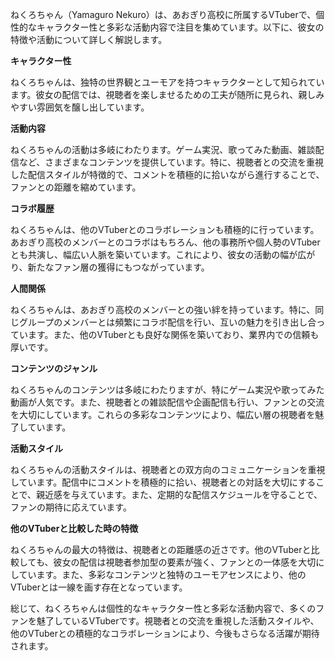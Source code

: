 ねくろちゃん（Yamaguro Nekuro）は、あおぎり高校に所属するVTuberで、個性的なキャラクター性と多彩な活動内容で注目を集めています。以下に、彼女の特徴や活動について詳しく解説します。

**キャラクター性**

ねくろちゃんは、独特の世界観とユーモアを持つキャラクターとして知られています。彼女の配信では、視聴者を楽しませるための工夫が随所に見られ、親しみやすい雰囲気を醸し出しています。

**活動内容**

ねくろちゃんの活動は多岐にわたります。ゲーム実況、歌ってみた動画、雑談配信など、さまざまなコンテンツを提供しています。特に、視聴者との交流を重視した配信スタイルが特徴的で、コメントを積極的に拾いながら進行することで、ファンとの距離を縮めています。

**コラボ履歴**

ねくろちゃんは、他のVTuberとのコラボレーションも積極的に行っています。あおぎり高校のメンバーとのコラボはもちろん、他の事務所や個人勢のVTuberとも共演し、幅広い人脈を築いています。これにより、彼女の活動の幅が広がり、新たなファン層の獲得にもつながっています。

**人間関係**

ねくろちゃんは、あおぎり高校のメンバーとの強い絆を持っています。特に、同じグループのメンバーとは頻繁にコラボ配信を行い、互いの魅力を引き出し合っています。また、他のVTuberとも良好な関係を築いており、業界内での信頼も厚いです。

**コンテンツのジャンル**

ねくろちゃんのコンテンツは多岐にわたりますが、特にゲーム実況や歌ってみた動画が人気です。また、視聴者との雑談配信や企画配信も行い、ファンとの交流を大切にしています。これらの多彩なコンテンツにより、幅広い層の視聴者を魅了しています。

**活動スタイル**

ねくろちゃんの活動スタイルは、視聴者との双方向のコミュニケーションを重視しています。配信中にコメントを積極的に拾い、視聴者との対話を大切にすることで、親近感を与えています。また、定期的な配信スケジュールを守ることで、ファンの期待に応えています。

**他のVTuberと比較した時の特徴**

ねくろちゃんの最大の特徴は、視聴者との距離感の近さです。他のVTuberと比較しても、彼女の配信は視聴者参加型の要素が強く、ファンとの一体感を大切にしています。また、多彩なコンテンツと独特のユーモアセンスにより、他のVTuberとは一線を画す存在となっています。

総じて、ねくろちゃんは個性的なキャラクター性と多彩な活動内容で、多くのファンを魅了しているVTuberです。視聴者との交流を重視した活動スタイルや、他のVTuberとの積極的なコラボレーションにより、今後もさらなる活躍が期待されます。 